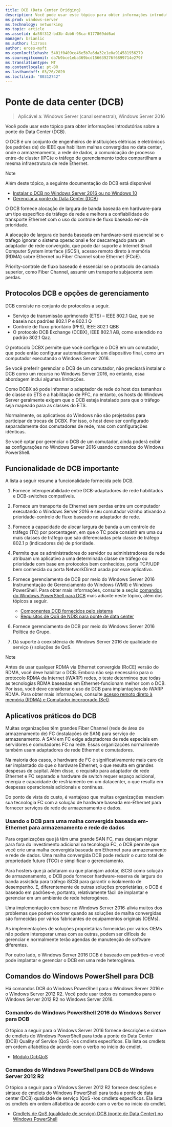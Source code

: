 ```yaml
---
title: DCB (Data Center Bridging)
description: Você pode usar este tópico para obter informações introdutórias sobre a ponte do Data Center no Windows Server 2016.
ms.prod: windows-server
ms.technology: networking
ms.topic: article
ms.assetid: da58f312-bd3b-4bb6-98ca-6177869dd6ad
manager: brianlic
ms.author: lizross
author: eross-msft
ms.openlocfilehash: 5401f0409ce46e5b7a6da32e1e0a914581956279
ms.sourcegitcommit: da7b9bce1eba369bcd156639276f6899714e279f
ms.translationtype: MT
ms.contentlocale: pt-BR
ms.lasthandoff: 03/26/2020
ms.locfileid: "80312742"
---
```

# <a name="data-center-bridging-dcb"></a>Ponte de data center \(DCB\)

>Aplicável a: Windows Server (canal semestral), Windows Server 2016

Você pode usar este tópico para obter informações introdutórias sobre a ponte do Data Center \(DCB\).

O DCB é um conjunto de engenheiros de instituições elétricas e eletrônicos \(os padrões de\) do IEEE que habilitam malhas convergidas no data center, onde o armazenamento, a rede de dados, a comunicação de processo entre\-de cluster \(IPC\)e o tráfego de gerenciamento todos compartilham a mesma infraestrutura de rede Ethernet.

>[!NOTE]
>Além deste tópico, a seguinte documentação do DCB está disponível
>
>- [Instalar o DCB no Windows Server 2016 ou no Windows 10](dcb-install.md)
>- [Gerenciar a ponte do Data Center (DCB)](dcb-manage.md)

O DCB fornece alocação de largura de banda baseada em hardware\-para um tipo específico de tráfego de rede e melhora a confiabilidade do transporte Ethernet com o uso do controle de fluxo baseado em\-de prioridade.

A alocação de largura de banda baseada em hardware\-será essencial se o tráfego ignorar o sistema operacional e for descarregado para um adaptador de rede convergido, que pode dar suporte a Internet Small Computer System interface \(iSCSI\), acesso remoto direto à memória \(RDMA\) sobre Ethernet ou Fiber Channel sobre Ethernet \(FCoE\).

Priority\-controle de fluxo baseado é essencial se o protocolo de camada superior, como Fiber Channel, assumir um transporte subjacente sem perdas.

## <a name="dcb-protocols-and-management-options"></a>Protocolos DCB e opções de gerenciamento

DCB consiste no conjunto de protocolos a seguir. 

- Serviço de transmissão aprimorado \(ETS\) – IEEE 802.1 Qaz, que se baseia nos padrões 802.1 P e 802.1 Q
- Controle de fluxo prioritário \(PFS\), IEEE 802.1 QBB 
- O protocolo DCB Exchange \(DCBX\), IEEE 802.1 AB, como estendido no padrão 802.1 Qaz.

O protocolo DCBX permite que você configure o DCB em um comutador, que pode então configurar automaticamente um dispositivo final, como um computador executando o Windows Server 2016.

Se você preferir gerenciar o DCB de um comutador, não precisará instalar o DCB como um recurso no Windows Server 2016, no entanto, essa abordagem inclui algumas limitações.

Como DCBX só pode informar o adaptador de rede do host dos tamanhos de classe do ETS e a habilitação de PFC, no entanto, os hosts do Windows Server geralmente exigem que o DCB esteja instalado para que o tráfego seja mapeado para as classes do ETS.

Normalmente, os aplicativos do Windows não são projetados para participar de trocas de DCBX. Por isso, o host deve ser configurado separadamente dos comutadores de rede, mas com configurações idênticas.

Se você optar por gerenciar o DCB de um comutador, ainda poderá exibir as configurações no Windows Server 2016 usando comandos do Windows PowerShell.

##  <a name="important-dcb-functionality"></a>Funcionalidade de DCB importante

A lista a seguir resume a funcionalidade fornecida pelo DCB.

1. Fornece interoperabilidade entre DCB\-adaptadores de rede habilitados e DCB\-switches compatíveis.

2. Fornece um transporte de Ethernet sem perdas entre um computador executando o Windows Server 2016 e seu comutador vizinho ativando a prioridade\-controle de fluxo baseado no adaptador de rede.

3. Fornece a capacidade de alocar largura de banda a um controle de tráfego \(TC\) por porcentagem, em que o TC pode consistir em uma ou mais classes de tráfego que são diferenciadas pela classe de tráfego 802.1 p \(indicadores de\) de prioridade.

4. Permite que os administradores do servidor ou administradores de rede atribuam um aplicativo a uma determinada classe de tráfego ou prioridade com base em protocolos bem conhecidos, porta TCP/UDP bem conhecida ou porta NetworkDirect usada por esse aplicativo.

5. Fornece gerenciamento de DCB por meio do Windows Server 2016 Instrumentação de Gerenciamento do Windows \(WMI\) e Windows PowerShell. Para obter mais informações, consulte a seção [comandos do Windows PowerShell para DCB](#bkmk_wps) mais adiante neste tópico, além dos tópicos a seguir.
    - [Componentes DCB fornecidos pelo sistema](https://msdn.microsoft.com/windows/hardware/drivers/network/system-provided-dcb-components)
    - [Requisitos de QoS de NDIS para ponte de data center](https://msdn.microsoft.com/windows/hardware/drivers/network/ndis-qos-requirements-for-data-center-bridging)

6. Fornece gerenciamento de DCB por meio do Windows Server 2016 Política de Grupo.

7. Dá suporte à coexistência do Windows Server 2016 de qualidade de serviço \(\) soluções de QoS.

>[!NOTE]
>Antes de usar qualquer RDMA via Ethernet convergida \(RoCE\) versão do RDMA, você deve habilitar o DCB. Embora não seja necessário para o protocolo RDMA da Internet \(iWARP\) redes, o teste determinou que todas as tecnologias RDMA baseadas em Ethernet\-funcionam melhor com o DCB. Por isso, você deve considerar o uso de DCB para implantações do iWARP RDMA. Para obter mais informações, consulte [acesso remoto direto à memória (RDMA) e Comutador incorporado (Set)](../../../virtualization/hyper-v-virtual-switch/RDMA-and-Switch-Embedded-Teaming.md).

##  <a name="practical-applications-of-dcb"></a>Aplicativos práticos do DCB

Muitas organizações têm grandes Fiber Channel \(rede de área de armazenamento de\) FC \(instalações de SAN\) para serviço de armazenamento. A SAN em FC exige adaptadores de rede especiais em servidores e comutadores FC na rede. Essas organizações normalmente também usam adaptadores de rede Ethernet e comutadores.

Na maioria dos casos, o hardware de FC é significativamente mais caro de ser implantado do que o hardware Ethernet, o que resulta em grandes despesas de capital. Além disso, o requisito para adaptador de rede Ethernet e FC separado e hardware de switch requer espaço adicional, energia e capacidade de resfriamento em um datacenter, o que resulta em despesas operacionais adicionais e contínuas.

Do ponto de vista do custo, é vantajoso que muitas organizações mesclem sua tecnologia FC com a solução de hardware baseada em\-Ethernet para fornecer serviços de rede de armazenamento e dados.

### <a name="using-dcb-for-an-ethernet-based-converged-fabric-for-storage-and-data-networking"></a>Usando o DCB para uma malha convergida baseada em\-Ethernet para armazenamento e rede de dados

Para organizações que já têm uma grande SAN FC, mas desejam migrar para fora do investimento adicional na tecnologia FC, o DCB permite que você crie uma malha convergida baseada em Ethernet para armazenamento e rede de dados. Uma malha convergida DCB pode reduzir o custo total de propriedade futuro \(TCO\) e simplificar o gerenciamento.

Para hosters que já adotaram ou que planejam adotar, iSCSI como solução de armazenamento, o DCB pode fornecer hardware\-reserva de largura de banda assistida para tráfego iSCSI para garantir o isolamento de desempenho. E, diferentemente de outras soluções proprietárias, o DCB é baseado em padrões\-e, portanto, relativamente fácil de implantar e gerenciar em um ambiente de rede heterogêneo.

Uma implementação com base no Windows Server 2016\-alivia muitos dos problemas que podem ocorrer quando as soluções de malha convergidas são fornecidas por vários fabricantes de equipamentos originais \(OEMs\).

As implementações de soluções proprietárias fornecidas por vários OEMs não podem interoperar umas com as outras, podem ser difíceis de gerenciar e normalmente terão agendas de manutenção de software diferentes. 

Por outro lado, o Windows Server 2016 DCB é baseado em padrões\-e você pode implantar e gerenciar o DCB em uma rede heterogênea.

## <a name="windows-powershell-commands-for-dcb"></a><a name="bkmk_wps"></a>Comandos do Windows PowerShell para DCB

Há comandos DCB do Windows PowerShell para o Windows Server 2016 e o Windows Server 2012 R2. Você pode usar todos os comandos para o Windows Server 2012 R2 no Windows Server 2016.

### <a name="windows-server-2016-windows-powershell-commands-for-dcb"></a>Comandos do Windows PowerShell 2016 do Windows Server para DCB

O tópico a seguir para o Windows Server 2016 fornece descrições e sintaxe de cmdlets do Windows PowerShell para toda a ponte do Data Center \(DCB\) Quality of Service \(QoS \-\)os cmdlets específicos. Ela lista os cmdlets em ordem alfabética de acordo com o verbo no início do cmdlet.

- [Módulo DcbQoS](https://technet.microsoft.com/itpro/powershell/windows/dcbqos/dcbqos)

### <a name="windows-server-2012-r2-windows-powershell-commands-for-dcb"></a>Comandos do Windows PowerShell para DCB do Windows Server 2012 R2

O tópico a seguir para o Windows Server 2012 R2 fornece descrições e sintaxe de cmdlets do Windows PowerShell para toda a ponte de data center \(DCB\) qualidade de serviço \(QoS \-\)os cmdlets específicos. Ela lista os cmdlets em ordem alfabética de acordo com o verbo no início do cmdlet.

- [Cmdlets de QoS (qualidade de serviço) DCB (ponte de Data Center) no Windows PowerShell](https://technet.microsoft.com/library/hh967440.aspx)

